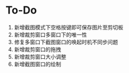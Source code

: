 # To-Do
1. 新增截图模式下空格按键即可保存图片至剪切板
2. 新增裁剪窗口多窗口下的唯一性
3. 修复多窗口下截图窗口的唤起时机不同步问题
4. 新增裁剪窗口的拖拽
5. 新增裁剪窗口大小调整
6. 新增截图窗口的绘制
